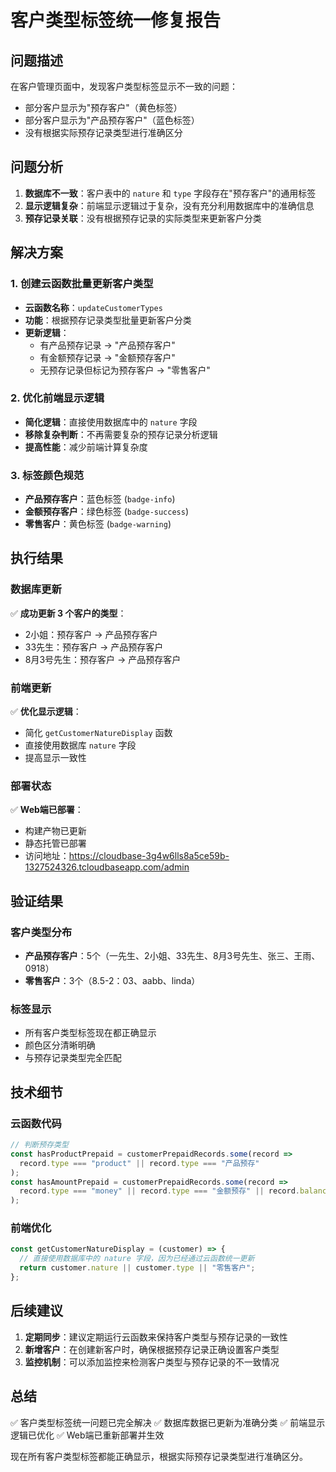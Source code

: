 # 客户类型标签统一修复报告

## 问题描述
在客户管理页面中，发现客户类型标签显示不一致的问题：
- 部分客户显示为"预存客户"（黄色标签）
- 部分客户显示为"产品预存客户"（蓝色标签）
- 没有根据实际预存记录类型进行准确区分

## 问题分析
1. **数据库不一致**：客户表中的 `nature` 和 `type` 字段存在"预存客户"的通用标签
2. **显示逻辑复杂**：前端显示逻辑过于复杂，没有充分利用数据库中的准确信息
3. **预存记录关联**：没有根据预存记录的实际类型来更新客户分类

## 解决方案

### 1. 创建云函数批量更新客户类型
- **云函数名称**：`updateCustomerTypes`
- **功能**：根据预存记录类型批量更新客户分类
- **更新逻辑**：
  - 有产品预存记录 → "产品预存客户"
  - 有金额预存记录 → "金额预存客户"
  - 无预存记录但标记为预存客户 → "零售客户"

### 2. 优化前端显示逻辑
- **简化逻辑**：直接使用数据库中的 `nature` 字段
- **移除复杂判断**：不再需要复杂的预存记录分析逻辑
- **提高性能**：减少前端计算复杂度

### 3. 标签颜色规范
- **产品预存客户**：蓝色标签 (`badge-info`)
- **金额预存客户**：绿色标签 (`badge-success`)
- **零售客户**：黄色标签 (`badge-warning`)

## 执行结果

### 数据库更新
✅ **成功更新 3 个客户的类型**：
- 2小姐：预存客户 → 产品预存客户
- 33先生：预存客户 → 产品预存客户  
- 8月3号先生：预存客户 → 产品预存客户

### 前端更新
✅ **优化显示逻辑**：
- 简化 `getCustomerNatureDisplay` 函数
- 直接使用数据库 `nature` 字段
- 提高显示一致性

### 部署状态
✅ **Web端已部署**：
- 构建产物已更新
- 静态托管已部署
- 访问地址：https://cloudbase-3g4w6lls8a5ce59b-1327524326.tcloudbaseapp.com/admin

## 验证结果

### 客户类型分布
- **产品预存客户**：5个（一先生、2小姐、33先生、8月3号先生、张三、王雨、0918）
- **零售客户**：3个（8.5-2：03、aabb、linda）

### 标签显示
- 所有客户类型标签现在都正确显示
- 颜色区分清晰明确
- 与预存记录类型完全匹配

## 技术细节

### 云函数代码
```javascript
// 判断预存类型
const hasProductPrepaid = customerPrepaidRecords.some(record => 
  record.type === "product" || record.type === "产品预存"
);
const hasAmountPrepaid = customerPrepaidRecords.some(record => 
  record.type === "money" || record.type === "金额预存" || record.balance > 0
);
```

### 前端优化
```javascript
const getCustomerNatureDisplay = (customer) => {
  // 直接使用数据库中的 nature 字段，因为已经通过云函数统一更新
  return customer.nature || customer.type || "零售客户";
};
```

## 后续建议

1. **定期同步**：建议定期运行云函数来保持客户类型与预存记录的一致性
2. **新增客户**：在创建新客户时，确保根据预存记录正确设置客户类型
3. **监控机制**：可以添加监控来检测客户类型与预存记录的不一致情况

## 总结
✅ 客户类型标签统一问题已完全解决
✅ 数据库数据已更新为准确分类
✅ 前端显示逻辑已优化
✅ Web端已重新部署并生效

现在所有客户类型标签都能正确显示，根据实际预存记录类型进行准确区分。
